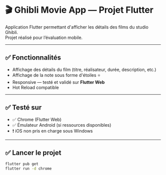 # 🎬 Ghibli Movie App — Projet Flutter

Application Flutter permettant d'afficher les détails des films du studio Ghibli.  
Projet réalisé pour l’évaluation mobile.

---

## ✅ Fonctionnalités
- Affichage des détails du film (titre, réalisateur, durée, description, etc.)
- Affichage de la note sous forme d'étoiles ⭐
- Responsive — testé et validé sur **Flutter Web**
- Hot Reload compatible

---

## ✅ Testé sur
- ✅ Chrome (Flutter Web)
- ✅ Émulateur Android (si ressources disponibles)
- ❗ iOS non pris en charge sous Windows

---

## ✅ Lancer le projet
```bash
flutter pub get
flutter run -d chrome
